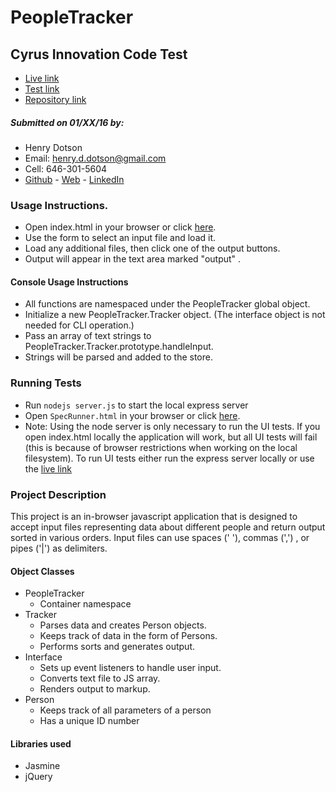 # PeopleTracker
## Cyrus Innovation Code Test
 - [Live link]
 - [Test link]
 - [Repository link]

##### Submitted on 01/XX/16 by:
  - Henry Dotson
  - Email: henry.d.dotson@gmail.com
  - Cell: 646-301-5604
  - [Github] - [Web] - [LinkedIn]

### Usage Instructions.
  - Open index.html in your browser or click [here][Live Link].
  - Use the form to select an input file and load it.
  - Load any additional files, then click one of the output buttons.
  - Output will appear in the text area marked "output" .

####  Console Usage Instructions
  - All functions are namespaced under the PeopleTracker global object.
  - Initialize a new PeopleTracker.Tracker object. (The interface object is not
    needed for CLI operation.)
  - Pass an array of text strings to PeopleTracker.Tracker.prototype.handleInput.
  - Strings will be parsed and added to the store. 

### Running Tests
  - Run `nodejs server.js` to start the local express server
  - Open `SpecRunner.html` in your browser or click [here][Test Link].
  - Note: Using the node server is only necessary to run the UI tests. If  you
  open index.html locally the application will work, but all UI tests will fail
  (this is because of browser restrictions when working on the local filesystem).
  To run UI tests either run the express server  locally or use the [live link][Test link]




### Project Description

This project is an in-browser javascript application that is designed to accept
input files representing data about different people and return output sorted in
various orders. Input files can use spaces (' '), commas (',') , or pipes ('|')
as delimiters.

#### Object Classes

- PeopleTracker
  - Container namespace
- Tracker
  - Parses data and creates Person objects.
  - Keeps track of data in the form of Persons.
  - Performs sorts and generates output.
- Interface
  - Sets up event listeners to handle user input.
  - Converts text file to JS array.
  - Renders output to markup.
- Person
  - Keeps track of all parameters of a person
  - Has a unique ID number

#### Libraries used
  - Jasmine
  - jQuery

[Github]: https://github.com/l3iodeez
[LinkedIn]: https://www.linkedin.com/in/henry-dotson-5511718
[Web]: http://www.hdotson.com
[Live Link]: http://www.hdotson.com/people-tracker
[Test Link]: http://www.hdotson.com/people-tracker/SpecRunner.html
[Repository link]: https://github.com/l3iodeez/people-tracker
